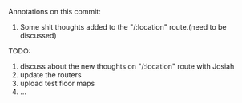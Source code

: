 Annotations on this commit:
<ol>
<li>Some shit thoughts added to the "/:location" route.(need to be discussed)</li>
</ol>
TODO:
<ol>
<li>discuss about the new thoughts on "/:location" route with Josiah</li>
<li>update the routers</li>
<li>upload test floor maps</li>
<li>...</li>
</ol>
